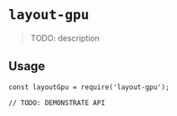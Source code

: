 # `layout-gpu`

> TODO: description

## Usage

```
const layoutGpu = require('layout-gpu');

// TODO: DEMONSTRATE API
```
